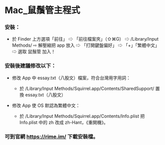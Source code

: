 # Mac_鼠鬚管主程式

### 安裝：
- 於 Finder 上方選項「前往」 ⇨ 「前往檔案夾」（⇧⌘G） ⇨ /Library/Input Methods/
⇨ 解壓縮把 app 放入 ⇨ 「打開鍵盤偏好」 ⇨ 「+」「繁體中文」 ⇨ 選取 鼠鬚管 加入！


### 安裝後建議修改以下：

- 修改 App 中 essay.txt（八股文）檔案，符合台灣用字用詞：
    - 於 /Library/Input Methods/Squirrel.app/Contents/SharedSupport/ 置換 essay.txt（八股文）
    
- 修改 App 使 OS 默認為繁體中文：
    - 於 /Library/Input Methods/Squirrel.app/Contents/Info.plist 把 Info.plist 中的 zh 改成 zh-Hant，《重開機》。


### 可到官網 https://rime.im/ 下載安裝檔。

